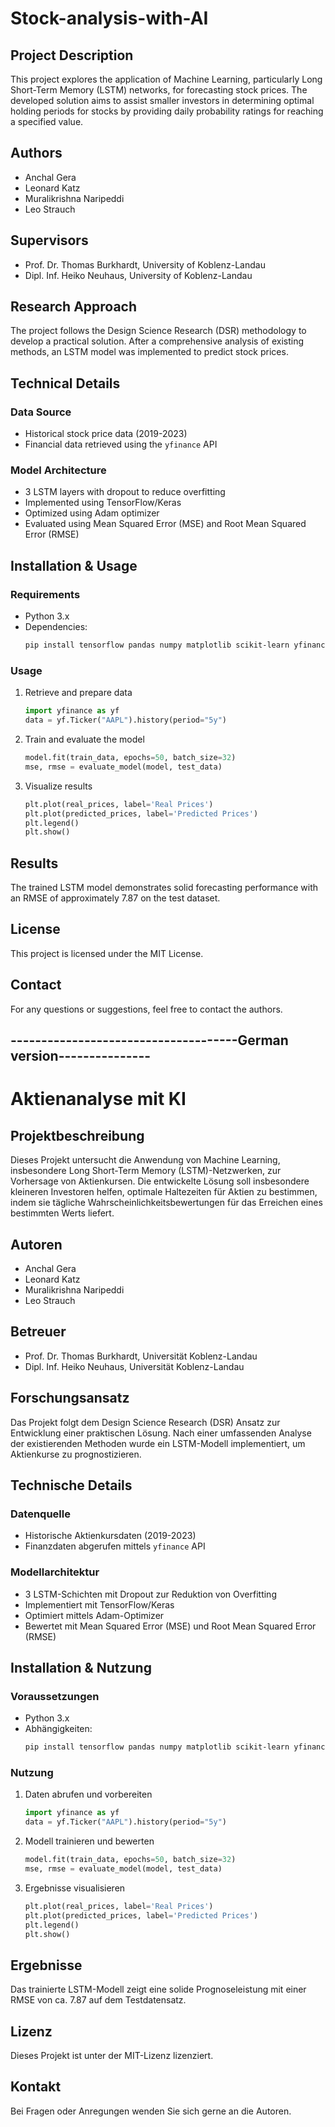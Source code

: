 # Stock-analysis-with-AI

## Project Description
This project explores the application of Machine Learning, particularly Long Short-Term Memory (LSTM) networks, for forecasting stock prices. The developed solution aims to assist smaller investors in determining optimal holding periods for stocks by providing daily probability ratings for reaching a specified value.

## Authors
- Anchal Gera
- Leonard Katz
- Muralikrishna Naripeddi
- Leo Strauch

## Supervisors
- Prof. Dr. Thomas Burkhardt, University of Koblenz-Landau
- Dipl. Inf. Heiko Neuhaus, University of Koblenz-Landau

## Research Approach
The project follows the Design Science Research (DSR) methodology to develop a practical solution. After a comprehensive analysis of existing methods, an LSTM model was implemented to predict stock prices.

## Technical Details
### Data Source
- Historical stock price data (2019-2023)
- Financial data retrieved using the `yfinance` API

### Model Architecture
- 3 LSTM layers with dropout to reduce overfitting
- Implemented using TensorFlow/Keras
- Optimized using Adam optimizer
- Evaluated using Mean Squared Error (MSE) and Root Mean Squared Error (RMSE)

## Installation & Usage
### Requirements
- Python 3.x
- Dependencies:
  ```bash
  pip install tensorflow pandas numpy matplotlib scikit-learn yfinance
  ```

### Usage
1. Retrieve and prepare data
   ```python
   import yfinance as yf
   data = yf.Ticker("AAPL").history(period="5y")
   ```
2. Train and evaluate the model
   ```python
   model.fit(train_data, epochs=50, batch_size=32)
   mse, rmse = evaluate_model(model, test_data)
   ```
3. Visualize results
   ```python
   plt.plot(real_prices, label='Real Prices')
   plt.plot(predicted_prices, label='Predicted Prices')
   plt.legend()
   plt.show()
   ```

## Results
The trained LSTM model demonstrates solid forecasting performance with an RMSE of approximately 7.87 on the test dataset.

## License
This project is licensed under the MIT License.

## Contact
For any questions or suggestions, feel free to contact the authors.

## -------------------------------------German version---------------
# Aktienanalyse mit KI

## Projektbeschreibung
Dieses Projekt untersucht die Anwendung von Machine Learning, insbesondere Long Short-Term Memory (LSTM)-Netzwerken, zur Vorhersage von Aktienkursen. Die entwickelte Lösung soll insbesondere kleineren Investoren helfen, optimale Haltezeiten für Aktien zu bestimmen, indem sie tägliche Wahrscheinlichkeitsbewertungen für das Erreichen eines bestimmten Werts liefert.

## Autoren
- Anchal Gera
- Leonard Katz
- Muralikrishna Naripeddi
- Leo Strauch

## Betreuer
- Prof. Dr. Thomas Burkhardt, Universität Koblenz-Landau
- Dipl. Inf. Heiko Neuhaus, Universität Koblenz-Landau

## Forschungsansatz
Das Projekt folgt dem Design Science Research (DSR) Ansatz zur Entwicklung einer praktischen Lösung. Nach einer umfassenden Analyse der existierenden Methoden wurde ein LSTM-Modell implementiert, um Aktienkurse zu prognostizieren.

## Technische Details
### Datenquelle
- Historische Aktienkursdaten (2019-2023)
- Finanzdaten abgerufen mittels `yfinance` API

### Modellarchitektur
- 3 LSTM-Schichten mit Dropout zur Reduktion von Overfitting
- Implementiert mit TensorFlow/Keras
- Optimiert mittels Adam-Optimizer
- Bewertet mit Mean Squared Error (MSE) und Root Mean Squared Error (RMSE)

## Installation & Nutzung
### Voraussetzungen
- Python 3.x
- Abhängigkeiten:
  ```bash
  pip install tensorflow pandas numpy matplotlib scikit-learn yfinance
  ```

### Nutzung
1. Daten abrufen und vorbereiten
   ```python
   import yfinance as yf
   data = yf.Ticker("AAPL").history(period="5y")
   ```
2. Modell trainieren und bewerten
   ```python
   model.fit(train_data, epochs=50, batch_size=32)
   mse, rmse = evaluate_model(model, test_data)
   ```
3. Ergebnisse visualisieren
   ```python
   plt.plot(real_prices, label='Real Prices')
   plt.plot(predicted_prices, label='Predicted Prices')
   plt.legend()
   plt.show()
   ```

## Ergebnisse
Das trainierte LSTM-Modell zeigt eine solide Prognoseleistung mit einer RMSE von ca. 7.87 auf dem Testdatensatz.

## Lizenz
Dieses Projekt ist unter der MIT-Lizenz lizenziert.

## Kontakt
Bei Fragen oder Anregungen wenden Sie sich gerne an die Autoren.


